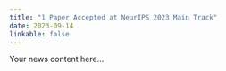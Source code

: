 ```yaml
---
title: "1 Paper Accepted at NeurIPS 2023 Main Track"
date: 2023-09-14
linkable: false
---
```

Your news content here...

